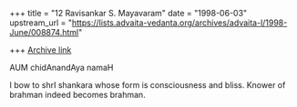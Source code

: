 +++
title = "12 Ravisankar S. Mayavaram"
date = "1998-06-03"
upstream_url = "https://lists.advaita-vedanta.org/archives/advaita-l/1998-June/008874.html"

+++
[Archive link](https://lists.advaita-vedanta.org/archives/advaita-l/1998-June/008874.html)

AUM chidAnandAya namaH

I bow to shrI shankara whose form is consciousness and bliss. Knower of
brahman indeed becomes brahman.

